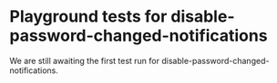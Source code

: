 # Playground tests for disable-password-changed-notifications
We are still awaiting the first test run for disable-password-changed-notifications.
